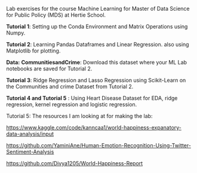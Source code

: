Lab exercises for the course Machine Learning for Master of Data Science for Public Policy (MDS) at Hertie School.

**Tutorial 1**: Setting up the Conda Environment and Matrix Operations using Numpy. 

**Tutorial 2**: Learning Pandas Dataframes and Linear Regression. also using Matplotlib for plotting.

**Data:** 
**CommunitiesandCrime**: Download this dataset where your ML Lab notebooks are saved for Tutorial 2.

**Tutorial 3**: Ridge Regression and Lasso Regression using Scikit-Learn on the Communities and crime Dataset from Tutorial 2.

**Tutorial 4 and Tutorial 5** : Using Heart Disease Dataset for EDA, ridge regression, kernel regression and logistic regression.

Tutorial 5: The resources I am looking at for making the lab:

https://www.kaggle.com/code/kanncaa1/world-happiness-expanatory-data-analysis/input

https://github.com/YaminiAne/Human-Emotion-Recognition-Using-Twitter-Sentiment-Analysis

https://github.com/Divya1205/World-Happiness-Report
